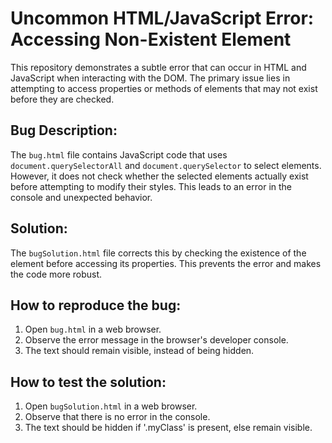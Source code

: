 # Uncommon HTML/JavaScript Error: Accessing Non-Existent Element

This repository demonstrates a subtle error that can occur in HTML and JavaScript when interacting with the DOM.
The primary issue lies in attempting to access properties or methods of elements that may not exist before they are checked.

## Bug Description:
The `bug.html` file contains JavaScript code that uses `document.querySelectorAll` and `document.querySelector` to select elements.
However, it does not check whether the selected elements actually exist before attempting to modify their styles.
This leads to an error in the console and unexpected behavior.

## Solution:
The `bugSolution.html` file corrects this by checking the existence of the element before accessing its properties.
This prevents the error and makes the code more robust.

## How to reproduce the bug:
1. Open `bug.html` in a web browser.
2. Observe the error message in the browser's developer console.
3. The text should remain visible, instead of being hidden.

## How to test the solution:
1. Open `bugSolution.html` in a web browser.
2. Observe that there is no error in the console.
3. The text should be hidden if '.myClass' is present, else remain visible.
